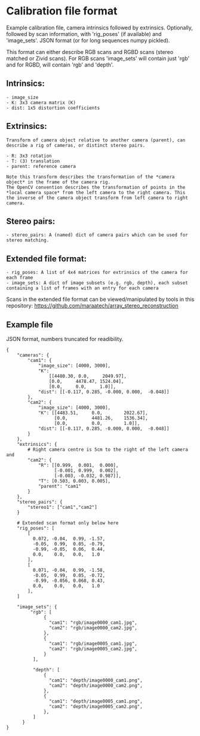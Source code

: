# Calibration file format

Example calibration file, camera intrinsics followed by extrinsics. Optionally, followed by scan information, with 'rig_poses' (if available) and 'image_sets'.
JSON format (or for long sequences numpy pickled).

This format can either describe RGB scans and RGBD scans (stereo matched or Zivid scans). For RGB scans 'image_sets' will contain just 'rgb' and for RGBD, will contain 'rgb' and 'depth'. 

## Intrinsics: 
    - image_size
    - K: 3x3 camera matrix (K)
    - dist: 1x5 distortion coefficients 

## Extrinsics: 
    Transform of camera object relative to another camera (parent), can describe a rig of cameras, or distinct stereo pairs.

    - R: 3x3 rotation 
    - T: (3) translation
    - parent: reference camera

    Note this transform describes the transformation of the *camera object* in the frame of the camera rig. 
    The OpenCV convention describes the transformation of points in the *local camera space* from the left camera to the right camera. This the inverse of the camera object transform from left camera to right camera.
       

## Stereo pairs:
    - stereo_pairs: A (named) dict of camera pairs which can be used for stereo matching.
    

## Extended file format:
    - rig_poses: A list of 4x4 matrices for extrinsics of the camera for each frame 
    - image_sets: A dict of image subsets (e.g. rgb, depth), each subset containing a list of frames with an entry for each camera
   
Scans in the extended file format can be viewed/manipulated by tools in this repository:
https://github.com/maraatech/array_stereo_reconstruction

## Example file

JSON format, numbers truncated for readibility.

```
{
    "cameras": {
        "cam1": {
            "image_size": [4000, 3000],
            "K": 
                [[4480.30, 0.0,     2049.97],
                [0.0,     4478.47, 1524.04],
                [0.0,     0.0,     1.0]],
            "dist": [[-0.117, 0.285, -0.000, 0.000,  -0.048]]
        },
        "cam2": {
            "image_size": [4000, 3000],
            "K": [[4483.51,     0.0,        2022.67],
                  [0.0,         4481.26,    1536.34],
                  [0.0,         0.0,        1.0]],
            "dist": [[-0.117, 0.285, -0.000, 0.000,  -0.048]]
        }
    },
    "extrinsics": {
        # Right camera centre is 5cm to the right of the left camera and 
        "cam2": {
            "R": [[0.999,  0.001,  0.000],
                  [-0.001, 0.999,  0.002],
                  [-0.003, -0.032, 0.987]],
            "T": [0.503, 0.003, 0.005],        
            "parent": "cam1"
        }
    },
    "stereo_pairs": {
        "stereo1": ["cam1","cam2"]
    }
    
    # Extended scan format only below here
    "rig_poses": [
        [
          0.072, -0.04,  0.99, -1.57,
          -0.05,  0.99,  0.05, -0.79,
          -0.99, -0.05,  0.06,  0.44,
          0.0,    0.0,   0.0,   1.0
        ],
        [
          0.071, -0.04,  0.99, -1.58,
          -0.05,  0.99,  0.05, -0.72,
          -0.99, -0.056, 0.068, 0.43,
          0.0,    0.0,   0.0,   1.0
        ],
    ]
    
    "image_sets": {
         "rgb": [
              {
                "cam1": "rgb/image0000_cam1.jpg",
                "cam2": "rgb/image0000_cam2.jpg",
              },
              {
                "cam1": "rgb/image0005_cam1.jpg",
                "cam2": "rgb/image0005_cam2.jpg",
              }
          ],

          "depth": [
              {
                "cam1": "depth/image0000_cam1.png",
                "cam2": "depth/image0000_cam2.png",
              },
              {
                "cam1": "depth/image0005_cam1.png",
                "cam2": "depth/image0005_cam2.png",
              },
          ]
      }
}
```
